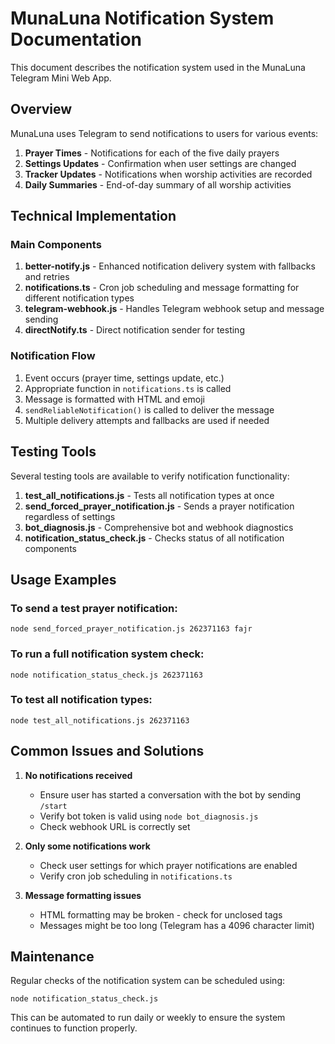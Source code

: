 # MunaLuna Notification System Documentation

This document describes the notification system used in the MunaLuna Telegram Mini Web App.

## Overview

MunaLuna uses Telegram to send notifications to users for various events:

1. **Prayer Times** - Notifications for each of the five daily prayers
2. **Settings Updates** - Confirmation when user settings are changed
3. **Tracker Updates** - Notifications when worship activities are recorded
4. **Daily Summaries** - End-of-day summary of all worship activities

## Technical Implementation

### Main Components

1. **better-notify.js** - Enhanced notification delivery system with fallbacks and retries
2. **notifications.ts** - Cron job scheduling and message formatting for different notification types
3. **telegram-webhook.js** - Handles Telegram webhook setup and message sending
4. **directNotify.ts** - Direct notification sender for testing

### Notification Flow

1. Event occurs (prayer time, settings update, etc.)
2. Appropriate function in `notifications.ts` is called
3. Message is formatted with HTML and emoji
4. `sendReliableNotification()` is called to deliver the message
5. Multiple delivery attempts and fallbacks are used if needed

## Testing Tools

Several testing tools are available to verify notification functionality:

1. **test_all_notifications.js** - Tests all notification types at once
2. **send_forced_prayer_notification.js** - Sends a prayer notification regardless of settings
3. **bot_diagnosis.js** - Comprehensive bot and webhook diagnostics
4. **notification_status_check.js** - Checks status of all notification components

## Usage Examples

### To send a test prayer notification:

```
node send_forced_prayer_notification.js 262371163 fajr
```

### To run a full notification system check:

```
node notification_status_check.js 262371163
```

### To test all notification types:

```
node test_all_notifications.js 262371163
```

## Common Issues and Solutions

1. **No notifications received**
   - Ensure user has started a conversation with the bot by sending `/start`
   - Verify bot token is valid using `node bot_diagnosis.js`
   - Check webhook URL is correctly set

2. **Only some notifications work**
   - Check user settings for which prayer notifications are enabled
   - Verify cron job scheduling in `notifications.ts`

3. **Message formatting issues**
   - HTML formatting may be broken - check for unclosed tags
   - Messages might be too long (Telegram has a 4096 character limit)

## Maintenance

Regular checks of the notification system can be scheduled using:

```
node notification_status_check.js
```

This can be automated to run daily or weekly to ensure the system continues to function properly.